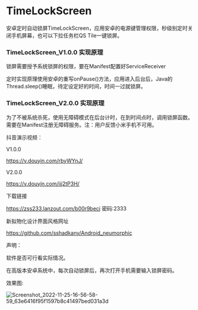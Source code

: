 # TimeLockScreen
安卓定时自动锁屏TimeLockScreen，应用安卓的电源键管理权限，秒级别定时关闭手机屏幕，也可以下拉任务栏QS Tile一键锁屏。



### TimeLockScreen_V1.0.0 实现原理
锁屏需要授予系统锁屏的权限，要在Manifest配置好ServiceReceiver

定时实现原理使用安卓的重写onPause()方法，应用进入后台后，Java的 Thread.sleep()睡眠，待定设定好的时间，时间一过就锁屏。



### TimeLockScreen_V2.0.0 实现原理
为了不被系统杀死，使用无障碍模式在后台计时，在到时间点时，调用锁屏函数。需要在Manifest注册无障碍服务。注：用户反馈小米手机不可用。




抖音演示视频：

V1.0.0

https://v.douyin.com/rbyWYnJ/

V2.0.0

https://v.douyin.com/ijj2tP3H/

下载链接

https://zss233.lanzout.com/b00r9becj
密码:2333


新拟物化设计界面风格网址

https://github.com/sshadkany/Android_neumorphic

声明： 

软件是否可行看实际情况。

在高版本安卓系统中，每次自动锁屏后，再次打开手机需要输入锁屏密码。

效果图:

![Screenshot_2022-11-25-16-56-58-59_63e6416f95f1597b8c41497bed031a3d](https://user-images.githubusercontent.com/57706599/203940904-01af388a-7b71-42dd-9eca-bdd9dc9d418a.jpg)

